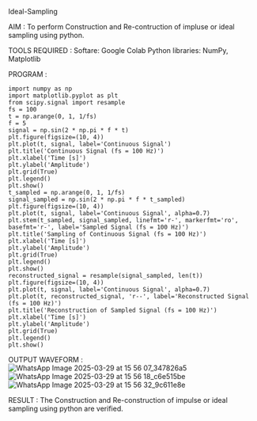 Ideal-Sampling

AIM : To perform Construction and Re-contruction of impluse or ideal sampling using python.

TOOLS REQUIRED : Softare: Google Colab Python libraries: NumPy, Matplotlib

PROGRAM :
~~~~
import numpy as np
import matplotlib.pyplot as plt
from scipy.signal import resample
fs = 100
t = np.arange(0, 1, 1/fs) 
f = 5
signal = np.sin(2 * np.pi * f * t)
plt.figure(figsize=(10, 4))
plt.plot(t, signal, label='Continuous Signal')
plt.title('Continuous Signal (fs = 100 Hz)')
plt.xlabel('Time [s]')
plt.ylabel('Amplitude')
plt.grid(True)
plt.legend()
plt.show()
t_sampled = np.arange(0, 1, 1/fs)
signal_sampled = np.sin(2 * np.pi * f * t_sampled)
plt.figure(figsize=(10, 4))
plt.plot(t, signal, label='Continuous Signal', alpha=0.7)
plt.stem(t_sampled, signal_sampled, linefmt='r-', markerfmt='ro', basefmt='r-', label='Sampled Signal (fs = 100 Hz)')
plt.title('Sampling of Continuous Signal (fs = 100 Hz)')
plt.xlabel('Time [s]')
plt.ylabel('Amplitude')
plt.grid(True)
plt.legend()
plt.show()
reconstructed_signal = resample(signal_sampled, len(t))
plt.figure(figsize=(10, 4))
plt.plot(t, signal, label='Continuous Signal', alpha=0.7)
plt.plot(t, reconstructed_signal, 'r--', label='Reconstructed Signal (fs = 100 Hz)')
plt.title('Reconstruction of Sampled Signal (fs = 100 Hz)')
plt.xlabel('Time [s]')
plt.ylabel('Amplitude')
plt.grid(True)
plt.legend()
plt.show()
~~~~
OUTPUT WAVEFORM :
![WhatsApp Image 2025-03-29 at 15 56 07_347826a5](https://github.com/user-attachments/assets/cb0cd251-218e-440b-b2d9-ce0abe34057d)
![WhatsApp Image 2025-03-29 at 15 56 18_c6e515be](https://github.com/user-attachments/assets/ea548004-7d2a-40db-8b2b-2f6281cbd80f)
![WhatsApp Image 2025-03-29 at 15 56 32_9c611e8e](https://github.com/user-attachments/assets/a3f341a2-b16c-4673-b166-13abfa7017c4)

RESULT : The Construction and Re-construction of impulse or ideal sampling using python are verified.
